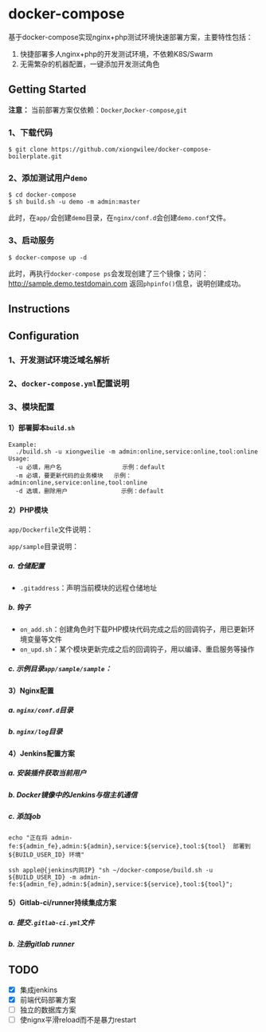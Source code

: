 # docker-compose

基于docker-compose实现nginx+php测试环境快速部署方案，主要特性包括：

1. 快捷部署多人nginx+php的开发测试环境，不依赖K8S/Swarm
2. 无需繁杂的机器配置，一键添加开发测试角色

## Getting Started

**注意：** 当前部署方案仅依赖：`Docker`,`Docker-compose`,`git`

### 1、下载代码

```
$ git clone https://github.com/xiongwilee/docker-compose-boilerplate.git
```

### 2、添加测试用户`demo`

```
$ cd docker-compose
$ sh build.sh -u demo -m admin:master
```

此时，在`app/`会创建`demo`目录，在`nginx/conf.d`会创建`demo.conf`文件。

### 3、启动服务

```
$ docker-compose up -d
```

此时，再执行`docker-compose ps`会发现创建了三个镜像；访问：http://sample.demo.testdomain.com 返回`phpinfo()`信息，说明创建成功。

## Instructions

## Configuration

### 1、开发测试环境泛域名解析

### 2、`docker-compose.yml`配置说明

### 3、模块配置

#### 1）部署脚本`build.sh`

```
Example:
  ./build.sh -u xiongweilie -m admin:online,service:online,tool:online
Usage:
  -u 必填，用户名                 示例：default
  -m 必填，要更新代码的业务模块   示例：admin:online,service:online,tool:online
  -d 选填，删除用户               示例：default
```

#### 2）PHP模块

`app/Dockerfile`文件说明：

`app/sample`目录说明：

##### a. 仓储配置

- `.gitaddress`：声明当前模块的远程仓储地址

##### b. 钩子

- `on_add.sh`：创建角色时下载PHP模块代码完成之后的回调钩子，用已更新环境变量等文件
- `on_upd.sh`：某个模块更新完成之后的回调钩子，用以编译、重启服务等操作

##### c. 示例目录`app/sample/sample`：

#### 3）Nginx配置

##### a. `nginx/conf.d`目录

##### b. `nginx/log`目录

#### 4）Jenkins配置方案

##### a. 安装插件获取当前用户

##### b. Docker镜像中的Jenkins与宿主机通信

##### c. 添加job

```
echo "正在将 admin-fe:${admin_fe},admin:${admin},service:${service},tool:${tool}  部署到 ${BUILD_USER_ID} 环境"

ssh apple@{jenkins内网IP} "sh ~/docker-compose/build.sh -u ${BUILD_USER_ID} -m admin-fe:${admin_fe},admin:${admin},service:${service},tool:${tool}";
```

#### 5）Gitlab-ci/runner持续集成方案

##### a. 提交`.gitlab-ci.yml`文件

##### b. 注册gitlab runner

## TODO

- [x] 集成jenkins
- [x] 前端代码部署方案
- [ ] 独立的数据库方案
- [ ] 使nignx平滑reload而不是暴力restart
